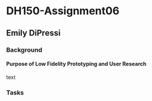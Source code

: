 # DH150-Assignment06

## Emily DiPressi 

### Background 
#### Purpose of Low Fidelity Prototyping and User Research
text 

### Tasks 
